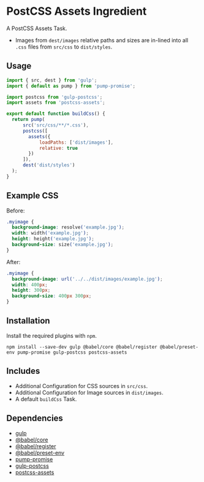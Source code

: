 PostCSS Assets Ingredient
================================================================================

A PostCSS Assets Task.

- Images from `dest/images` relative paths and sizes are in-lined into all `.css` files from `src/css` to `dist/styles`.


Usage
--------------------------------------------------------------------------------

```javascript
import { src, dest } from 'gulp';
import { default as pump } from 'pump-promise';

import postcss from 'gulp-postcss';
import assets from 'postcss-assets';

export default function buildCss() {
  return pump(
      src('src/css/**/*.css'),
      postcss([
      	assets({
      		loadPaths: ['dist/images'],
      		relative: true
      	})
      ]),	
      dest('dist/styles')
  );
}
```

Example CSS
--------------------------------------------------------------------------------

Before:
```css
.myimage {
  background-image: resolve('example.jpg');
  width: width('example.jpg');
  height: height('example.jpg');
  background-size: size('example.jpg');
}
```

After:
```css
.myimage {
  background-image: url('../../dist/images/example.jpg');
  width: 400px;
  height: 300px;
  background-size: 400px 300px;
}
```


Installation
--------------------------------------------------------------------------------

Install the required plugins with `npm`.

`npm install --save-dev gulp @babel/core @babel/register @babel/preset-env pump-promise gulp-postcss postcss-assets`

Includes
--------------------------------------------------------------------------------

- Additional Configuration for CSS sources in `src/css`.
- Additional Configuration for Image sources in `dist/images`.
- A default `buildCss` Task.

Dependencies
--------------------------------------------------------------------------------

- [gulp](https://www.npmjs.com/package/gulp/)
- [@babel/core](https://www.npmjs.com/package/@babel/core/)
- [@babel/register](https://www.npmjs.com/package/@babel/register/)
- [@babel/preset-env](https://www.npmjs.com/package/@babel/preset-env/)
- [pump-promise](https://www.npmjs.com/package/pump-promise)
- [gulp-postcss](https://www.npmjs.com/package/gulp-postcss)
- [postcss-assets](https://www.npmjs.com/package/postcss-assets)
